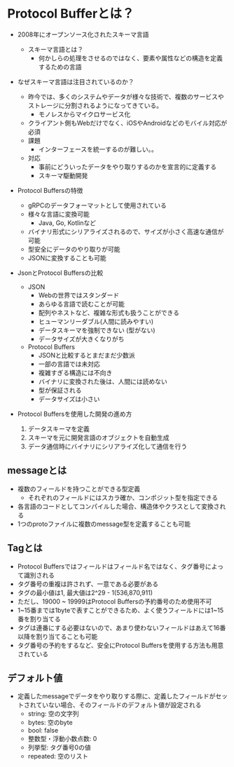 # Protocol Bufferとは？
- 2008年にオープンソース化されたスキーマ言語
  - スキーマ言語とは？
    - 何かしらの処理をさせるのではなく、要素や属性などの構造を定義するための言語

- なぜスキーマ言語は注目されているのか？
  - 昨今では、多くのシステムやデータが様々な技術で、複数のサービスやストレージに分割されるようになってきている。
    - モノレスからマイクロサービス化
  - クライアント側もWebだけでなく、iOSやAndroidなどのモバイル対応が必須
  - 課題
    - インターフェースを統一するのが難しい。。
  - 対応
    - 事前にどういったデータをやり取りするのかを宣言的に定義する
    - スキーマ駆動開発

- Protocol Buffersの特徴
  - gRPCのデータフォーマットとして使用されている
  - 様々な言語に変換可能
    - Java, Go, Kotlinなど
  - バイナリ形式にシリアライズされるので、サイズが小さく高速な通信が可能
  - 型安全にデータのやり取りが可能
  - JSONに変換することも可能

- JsonとProtocol Buffersの比較
  - JSON
    - Webの世界ではスタンダード
    - あらゆる言語で読むことが可能
    - 配列やネストなど、複雑な形式も扱うことができる
    - ヒューマンリーダブル(人間に読みやすい)
    - データスキーマを強制できない (型がない)
    - データサイズが大きくなりがち
  - Protocol Buffers
    - JSONと比較するとまだまだ少数派
    - 一部の言語では未対応
    - 複雑すぎる構造には不向き
    - バイナリに変換された後は、人間には読めない
    - 型が保証される
    - データサイズは小さい

- Protocol Buffersを使用した開発の進め方
  1. データスキーマを定義
  2. スキーマを元に開発言語のオブジェクトを自動生成
  3. データ通信時にバイナリにシリアライズ化して通信を行う


## messageとは
- 複数のフィールドを持つことができる型定義
  - それぞれのフィールドにはスカラ確か、コンポジット型を指定できる
- 各言語のコードとしてコンパイルした場合、構造体やクラスとして変換される
- 1つのprotoファイルに複数のmessage型を定義することも可能

## Tagとは
- Protocol Buffersではフィールドはフィールド名ではなく、タグ番号によって識別される
- タグ番号の重複は許されず、一意である必要がある
- タグの最小値は1, 最大値は2^29 - 1(536,870,911)
- ただし、19000 ~ 19999はProtocol Buffersの予約番号のため使用不可
- 1~15番までは1byteで表すことができるため、よく使うフィールドには1~15番を割り当てる
- タグは連番にする必要はないので、あまり使わないフィールドはあえて16番以降を割り当てることも可能
- タグ番号の予約をするなど、安全にProtocol Buffersを使用する方法も用意されている

## デフォルト値
- 定義したmessageでデータをやり取りする際に、定義したフィールドがセットされていない場合、そのフィールドのデフォルト値が設定される
  - string: 空の文字列
  - bytes: 空のbyte
  - bool: false
  - 整数型・浮動小数点数: 0
  - 列挙型: タグ番号0の値
  - repeated: 空のリスト